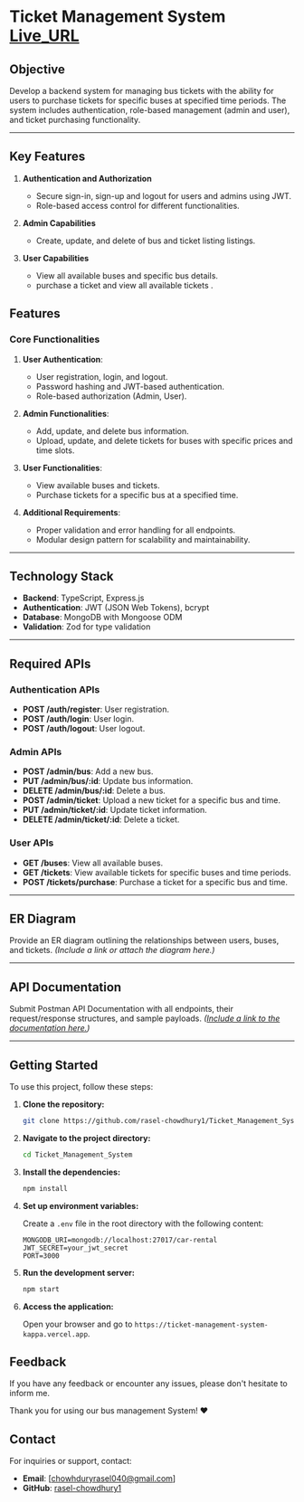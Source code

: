 # Ticket Management System    [Live_URL](https://ticket-management-system-kappa.vercel.app)

## Objective
Develop a backend system for managing bus tickets with the ability for users to purchase tickets for specific buses at specified time periods. The system includes authentication, role-based management (admin and user), and ticket purchasing functionality.

---

## Key Features

1. **Authentication and Authorization**
   - Secure sign-in, sign-up and logout for users and admins using JWT.
   - Role-based access control for different functionalities.

2. **Admin Capabilities**
   - Create, update, and delete of bus and ticket listing listings.

3. **User Capabilities**
   - View all available buses and specific bus details.
   - purchase a ticket and view all available tickets .

## Features

### Core Functionalities
1. **User Authentication**:
   - User registration, login, and logout.
   - Password hashing and JWT-based authentication.
   - Role-based authorization (Admin, User).

2. **Admin Functionalities**:
   - Add, update, and delete bus information.
   - Upload, update, and delete tickets for buses with specific prices and time slots.

3. **User Functionalities**:
   - View available buses and tickets.
   - Purchase tickets for a specific bus at a specified time.

4. **Additional Requirements**:
   - Proper validation and error handling for all endpoints.
   - Modular design pattern for scalability and maintainability.

---

## Technology Stack

- **Backend**: TypeScript, Express.js
- **Authentication**: JWT (JSON Web Tokens), bcrypt
- **Database**: MongoDB with Mongoose ODM
- **Validation**: Zod for type validation
---

## Required APIs

### Authentication APIs
- **POST /auth/register**: User registration.
- **POST /auth/login**: User login.
- **POST /auth/logout**: User logout.

### Admin APIs
- **POST /admin/bus**: Add a new bus.
- **PUT /admin/bus/:id**: Update bus information.
- **DELETE /admin/bus/:id**: Delete a bus.
- **POST /admin/ticket**: Upload a new ticket for a specific bus and time.
- **PUT /admin/ticket/:id**: Update ticket information.
- **DELETE /admin/ticket/:id**: Delete a ticket.

### User APIs
- **GET /buses**: View all available buses.
- **GET /tickets**: View available tickets for specific buses and time periods.
- **POST /tickets/purchase**: Purchase a ticket for a specific bus and time.

---

## ER Diagram
Provide an ER diagram outlining the relationships between users, buses, and tickets. *(Include a link or attach the diagram here.)*

---

## API Documentation
Submit Postman API Documentation with all endpoints, their request/response structures, and sample payloads. *([Include a link to the documentation here.](https://documenter.getpostman.com/view/13933973/2sAYJ6CKyQ))*

---

## Getting Started

To use this project, follow these steps:

1. **Clone the repository:**

    ```bash
    git clone https://github.com/rasel-chowdhury1/Ticket_Management_System_Backend.git
    ```

2. **Navigate to the project directory:**

    ```bash
    cd Ticket_Management_System
    ```

3. **Install the dependencies:**

    ```bash
    npm install
    ```

4. **Set up environment variables:**

    Create a `.env` file in the root directory with the following content:

    ```plaintext
    MONGODB_URI=mongodb://localhost:27017/car-rental
    JWT_SECRET=your_jwt_secret
    PORT=3000
    ```

5. **Run the development server:**

    ```bash
    npm start
    ```

6. **Access the application:**

    Open your browser and go to `https://ticket-management-system-kappa.vercel.app`.

## Feedback

If you have any feedback or encounter any issues, please don't hesitate to inform me.

Thank you for using our bus management System! ❤️

## Contact
For inquiries or support, contact:
- **Email**: [chowhduryrasel040@gmail.com]
- **GitHub**: [rasel-chowdhury1](https://github.com/rasel-chowdhury1)


